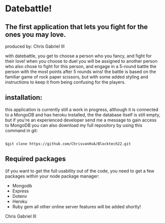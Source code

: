 # Datebattle!
## The first application that lets you fight for the ones you may love.

produced by:
Chris Gabriel III

with datebattle, you get to choose a person who you fancy, and fight for their love! when you choose to duel
you will be assigned to another person who also chose to fight for this person, and engage in a 5-round battle
the person with the most points after 5 rounds wins!
the battle is based on the familiar game of rock paper scissors, but with some added styling and instructions
to keep it from being confusing for the players.

## installation:
this application is currently still a work in progress, although it is connected to a MongoDB and has heroku installed, the the database itself is still empty, but if you're an experienced developer send me a message to gain access to MongoDB
you can also download my full repository by using this command in git:
```

$git clone https://github.com/ChrisvanHvA/Blocktech22.git
``` 
## Required packages
(if you want to get the full usability out of the code, you need to get a few packages within your node package manager:

- Mongodb
- Express
- Dotenv
- Heroku
- Ruby gem
all other online server features will be added shortly!

Chris Gabriel III
